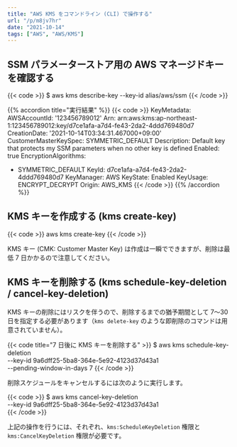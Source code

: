 ```yaml
---
title: "AWS KMS をコマンドライン (CLI) で操作する"
url: "/p/m8jv7hr"
date: "2021-10-14"
tags: ["AWS", "AWS/KMS"]
---
```


SSM パラメーターストア用の AWS マネージドキーを確認する
----

{{< code >}}
$ aws kms describe-key --key-id alias/aws/ssm
{{< /code >}}

{{% accordion title="実行結果" %}}
{{< code >}}
KeyMetadata:
  AWSAccountId: '123456789012'
  Arn: arn:aws:kms:ap-northeast-1:123456789012:key/d7ce1afa-a7d4-fe43-2da2-4ddd769480d7
  CreationDate: '2021-10-14T03:34:31.467000+09:00'
  CustomerMasterKeySpec: SYMMETRIC_DEFAULT
  Description: Default key that protects my SSM parameters when no other key is defined
  Enabled: true
  EncryptionAlgorithms:
  - SYMMETRIC_DEFAULT
  KeyId: d7ce1afa-a7d4-fe43-2da2-4ddd769480d7
  KeyManager: AWS
  KeyState: Enabled
  KeyUsage: ENCRYPT_DECRYPT
  Origin: AWS_KMS
{{< /code >}}
{{% /accordion %}}


KMS キーを作成する (kms create-key)
----

{{< code >}}
aws kms create-key
{{< /code >}}

KMS キー (CMK: Customer Master Key) は作成は一瞬でできますが、削除は最低 7 日かかるので注意してください。


KMS キーを削除する (kms schedule-key-deletion / cancel-key-deletion)
----

KMS キーの削除にはリスクを伴うので、削除するまでの猶予期間として 7～30 日を指定する必要があります（`kms delete-key` のような即削除のコマンドは用意されていません）。

{{< code title="7 日後に KMS キーを削除する" >}}
$ aws kms schedule-key-deletion \
    --key-id 9a6dff25-5ba8-364e-5e92-4123d37d43a1 \
    --pending-window-in-days 7
{{< /code >}}

削除スケジュールをキャンセルするには次のように実行します。

{{< code >}}
$ aws kms cancel-key-deletion \
    --key-id 9a6dff25-5ba8-364e-5e92-4123d37d43a1 \
{{< /code >}}

上記の操作を行うには、それぞれ、`kms:ScheduleKeyDeletion` 権限と `kms:CancelKeyDeletion` 権限が必要です。

